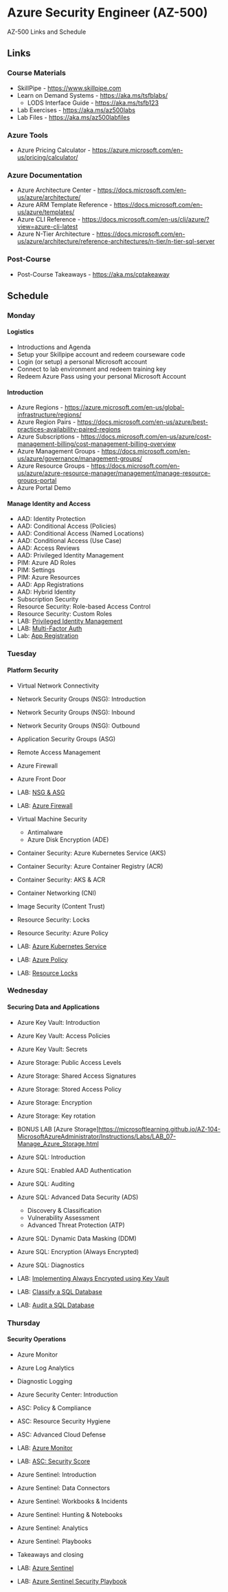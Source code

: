 # Azure Security Engineer (AZ-500)

AZ-500 Links and Schedule

## Links

### Course Materials

- SkillPipe - <https://www.skillpipe.com>
- Learn on Demand Systems - <https://aka.ms/tsfblabs/>
    - LODS Interface Guide - <https://aka.ms/tsfb123>
- Lab Exercises - <https://aka.ms/az500labs>
- Lab Files - <https://aka.ms/az500labfiles>

### Azure Tools

- Azure Pricing Calculator - <https://azure.microsoft.com/en-us/pricing/calculator/>

### Azure Documentation

- Azure Architecture Center - <https://docs.microsoft.com/en-us/azure/architecture/>
- Azure ARM Template Reference - <https://docs.microsoft.com/en-us/azure/templates/>
- Azure CLI Reference - <https://docs.microsoft.com/en-us/cli/azure/?view=azure-cli-latest>
- Azure N-Tier Architecture - <https://docs.microsoft.com/en-us/azure/architecture/reference-architectures/n-tier/n-tier-sql-server>

### Post-Course

- Post-Course Takeaways - <https://aka.ms/cptakeaway>

## Schedule

### Monday 

#### Logistics
- Introductions and Agenda
- Setup your Skillpipe account and redeem courseware code
- Login (or setup) a personal Microsoft account
- Connect to lab environment and redeem training key
- Redeem Azure Pass using your personal Microsoft Account

#### Introduction

- Azure Regions - <https://azure.microsoft.com/en-us/global-infrastructure/regions/>
- Azure Region Pairs - <https://docs.microsoft.com/en-us/azure/best-practices-availability-paired-regions>
- Azure Subscriptions - <https://docs.microsoft.com/en-us/azure/cost-management-billing/cost-management-billing-overview>
- Azure Management Groups - <https://docs.microsoft.com/en-us/azure/governance/management-groups/>
- Azure Resource Groups - <https://docs.microsoft.com/en-us/azure/azure-resource-manager/management/manage-resource-groups-portal>
- Azure Portal Demo

#### Manage Identity and Access

- AAD: Identity Protection
- AAD: Conditional Access (Policies)
- AAD: Conditional Access (Named Locations)
- AAD: Conditional Access (Use Case)
- AAD: Access Reviews
- AAD: Privileged Identity Management
- PIM: Azure AD Roles
- PIM: Settings
- PIM: Azure Resources
- AAD: App Registrations
- AAD: Hybrid Identity
- Subscription Security
- Resource Security: Role-based Access Control
- Resource Security: Custom Roles
- LAB: [Privileged Identity Management](https://github.com/MicrosoftLearning/AZ-500-Azure-Security/blob/master/Instructions/Labs/Module_1/LAB_01_PIM.md "Lab instructions")
- LAB: [Multi-Factor Auth](https://github.com/MicrosoftLearning/AZ-500-Azure-Security/blob/master/Instructions/Labs/Module_1/LAB_03_MFA.md)
- Lab: [App Registration](https://github.com/MicrosoftLearning/AZ-500-Azure-Security/blob/master/Instructions/Labs/Module_1/LAB_04_App_Registration.md)

### Tuesday 

#### Platform Security

- Virtual Network Connectivity
- Network Security Groups (NSG): Introduction
- Network Security Groups (NSG): Inbound
- Network Security Groups (NSG): Outbound
- Application Security Groups (ASG)
- Remote Access Management
- Azure Firewall
- Azure Front Door
- LAB: [NSG & ASG](https://github.com/MicrosoftLearning/AZ-500-Azure-Security/blob/master/Instructions/Labs/Module_2/LAB_05_NSGs.md "Lab instructions")
- LAB: [Azure Firewall](https://github.com/MicrosoftLearning/AZ-500-Azure-Security/blob/master/Instructions/Labs/Module_2/LAB_12_Azure%20Firewall.md "Lab instructions")

- Virtual Machine Security
    - Antimalware
    - Azure Disk Encryption (ADE)
- Container Security: Azure Kubernetes Service (AKS)
- Container Security: Azure Container Registry (ACR)
- Container Security: AKS & ACR
- Container Networking (CNI)
- Image Security (Content Trust)
- Resource Security: Locks
- Resource Security: Azure Policy
- LAB: [Azure Kubernetes Service](https://github.com/MicrosoftLearning/AZ-500-Azure-Security/blob/master/Instructions/Labs/Module_2/LAB_03_Create%20a%20Kubernetes%20Cluster.md "Lab instructions")
- LAB: [Azure Policy](https://github.com/MicrosoftLearning/AZ-500-Azure-Security/blob/master/Instructions/Labs/Module_1/LAB_07_Azure_Policy.md)
- LAB: [Resource Locks](https://github.com/MicrosoftLearning/AZ-500-Azure-Security/blob/master/Instructions/Labs/Module_1/LAB_08_Azure_Locks.md)

### Wednesday 

#### Securing Data and Applications

- Azure Key Vault: Introduction
- Azure Key Vault: Access Policies
- Azure Key Vault: Secrets
- Azure Storage: Public Access Levels
- Azure Storage: Shared Access Signatures
- Azure Storage: Stored Access Policy
- Azure Storage: Encryption
- Azure Storage: Key rotation
- BONUS LAB [Azure Storage]<https://microsoftlearning.github.io/AZ-104-MicrosoftAzureAdministrator/Instructions/Labs/LAB_07-Manage_Azure_Storage.html>

- Azure SQL: Introduction
- Azure SQL: Enabled AAD Authentication
- Azure SQL: Auditing
- Azure SQL: Advanced Data Security (ADS)
    - Discovery & Classification
    - Vulnerability Assessment
    - Advanced Threat Protection (ATP)
- Azure SQL: Dynamic Data Masking (DDM)
- Azure SQL: Encryption (Always Encrypted)
- Azure SQL: Diagnostics
- LAB: [Implementing Always Encrypted using Key Vault](https://github.com/MicrosoftLearning/AZ-500-Azure-Security/blob/master/Instructions/Labs/Module_1/LAB_02_Key_Vault.md "Lab instructions")
- LAB: [Classify a SQL Database](https://github.com/MicrosoftLearning/AZ-500-Azure-Security/blob/master/Instructions/Labs/Module_3/LAB_01_Classify%20a%20SQL%20Database.md)
- LAB: [Audit a SQL Database](https://github.com/MicrosoftLearning/AZ-500-Azure-Security/blob/master/Instructions/Labs/Module_3/LAB_02_Auditing%20a%20Database.md)


### Thursday 

#### Security Operations

- Azure Monitor
- Azure Log Analytics
- Diagnostic Logging
- Azure Security Center: Introduction
- ASC: Policy & Compliance
- ASC: Resource Security Hygiene
- ASC: Advanced Cloud Defense
- LAB: [Azure Monitor](https://github.com/MicrosoftLearning/AZ-500-Azure-Security/blob/master/Instructions/Labs/Module_4/LAB_01_Azure%20Monitor.md "Lab instructions")
- LAB: [ASC: Security Score](https://github.com/MicrosoftLearning/AZ-500-Azure-Security/blob/master/Instructions/Labs/Module_4/LAB_07_Secure%20score%20in%20Azure%20Security%20Center.md)

- Azure Sentinel: Introduction
- Azure Sentinel: Data Connectors
- Azure Sentinel: Workbooks & Incidents
- Azure Sentinel: Hunting & Notebooks
- Azure Sentinel: Analytics
- Azure Sentinel: Playbooks
- Takeaways and closing
- LAB: [Azure Sentinel](https://github.com/MicrosoftLearning/AZ-500-Azure-Security/blob/master/Instructions/Labs/Module_4/LAB_04_Azure%20Sentinel.md)
- LAB: [Azure Sentinel Security Playbook](https://github.com/MicrosoftLearning/AZ-500-Azure-Security/blob/master/Instructions/Labs/Module_4/LAB_06_Security%20Playbook%20in%20Azure%20Sentinel.md)

